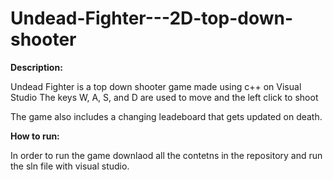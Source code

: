 # Undead-Fighter---2D-top-down-shooter

**Description:**

Undead Fighter is a top down shooter game made using c++ on Visual Studio
The keys W, A, S, and D are used to move and the left click to shoot

The game also includes a changing leadeboard that gets updated on death.


**How to run:**

In order to run the game downlaod all the contetns in the repository and run the sln file with visual studio.


